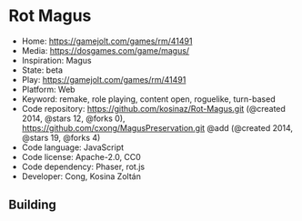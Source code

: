 # Rot Magus

- Home: https://gamejolt.com/games/rm/41491
- Media: https://dosgames.com/game/magus/
- Inspiration: Magus
- State: beta
- Play: https://gamejolt.com/games/rm/41491
- Platform: Web
- Keyword: remake, role playing, content open, roguelike, turn-based
- Code repository: https://github.com/kosinaz/Rot-Magus.git (@created 2014, @stars 12, @forks 0), https://github.com/cxong/MagusPreservation.git @add (@created 2014, @stars 19, @forks 4)
- Code language: JavaScript
- Code license: Apache-2.0, CC0
- Code dependency: Phaser, rot.js
- Developer: Cong, Kosina Zoltán

## Building
